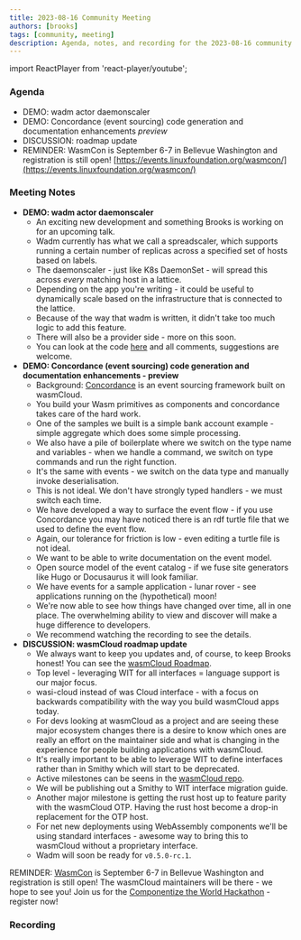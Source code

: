 ```yaml
---
title: 2023-08-16 Community Meeting
authors: [brooks]
tags: [community, meeting]
description: Agenda, notes, and recording for the 2023-08-16 community meeting
---
```


import ReactPlayer from 'react-player/youtube';

### Agenda

- DEMO: wadm actor daemonscaler
- DEMO: Concordance (event sourcing) code generation and documentation enhancements _preview_
- DISCUSSION: roadmap update
- REMINDER: WasmCon is September 6-7 in Bellevue Washington and registration is still open! [https://events.linuxfoundation.org/wasmcon/](https://events.linuxfoundation.org/wasmcon/)

<!--truncate-->

### Meeting Notes

- **DEMO: wadm actor daemonscaler**
  - An exciting new development and something Brooks is working on for an upcoming talk.
  - Wadm currently has what we call a spreadscaler, which supports running a certain number of replicas across a specified set of hosts based on labels.
  - The daemonscaler - just like K8s DaemonSet - will spread this across _every_ matching host in a lattice.
  - Depending on the app you're writing - it could be useful to dynamically scale based on the infrastructure that is connected to the lattice.
  - Because of the way that wadm is written, it didn't take too much logic to add this feature.
  - There will also be a provider side - more on this soon.
  - You can look at the code [here](https://github.com/wasmCloud/wadm/pull/157) and all comments, suggestions are welcome.
- **DEMO: Concordance (event sourcing) code generation and documentation enhancements - preview**
  - Background: [Concordance](https://github.com/cosmonic/concordance) is an event sourcing framework built on wasmCloud.
  - You build your Wasm primitives as components and concordance takes care of the hard work.
  - One of the samples we built is a simple bank account example - simple aggregate which does some simple processing.
  - We also have a pile of boilerplate where we switch on the type name and variables - when we handle a command, we switch on type commands and run the right function.
  - It's the same with events - we switch on the data type and manually invoke deserialisation.
  - This is not ideal. We don't have strongly typed handlers - we must switch each time.
  - We have developed a way to surface the event flow - if you use Concordance you may have noticed there is an rdf turtle file that we used to define the event flow.
  - Again, our tolerance for friction is low - even editing a turtle file is not ideal.
  - We want to be able to write documentation on the event model.
  - Open source model of the event catalog - if we fuse site generators like Hugo or Docusaurus it will look familiar.
  - We have events for a sample application - lunar rover - see applications running on the (hypothetical) moon!
  - We're now able to see how things have changed over time, all in one place. The overwhelming ability to view and discover will make a huge difference to developers.
  - We recommend watching the recording to see the details.
- **DISCUSSION: wasmCloud roadmap update**
  - We always want to keep you updates and, of course, to keep Brooks honest! You can see the [wasmCloud Roadmap](https://wasmcloud.com/docs/roadmap).
  - Top level - leveraging WIT for all interfaces = language support is our major focus.
  - wasi-cloud instead of was Cloud interface - with a focus on backwards compatibility with the way you build wasmCloud apps today.
  - For devs looking at wasmCloud as a project and are seeing these major ecosystem changes there is a desire to know which ones are really an effort on the maintainer side and what is changing in the experience for people building applications with wasmCloud.
  - It's really important to be able to leverage WIT to define interfaces rather than in Smithy which will start to be deprecated.
  - Active milestones can be seens in the [wasmCloud repo](https://github.com/wasmCloud/wasmcloud).
  - We will be publishing out a Smithy to WIT interface migration guide.
  - Another major milestone is getting the rust host up to feature parity with the wasmCloud OTP. Having the rust host become a drop-in replacement for the OTP host.
  - For net new deployments using WebAssembly components we'll be using standard interfaces - awesome way to bring this to wasmCloud without a proprietary interface.
  - Wadm will soon be ready for `v0.5.0-rc.1`.

REMINDER: [WasmCon](https://events.linuxfoundation.org/wasmcon/) is September 6-7 in Bellevue Washington and registration is still open! The wasmCloud maintainers will be there - we hope to see you!
Join us for the [Componentize the World Hackathon](https://bytecodealliance.org/articles/announcing-componentize-the-world) - register now!

### Recording

<ReactPlayer url='https://www.youtube.com/watch?v=NX5EPcBukMs' controls />
